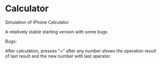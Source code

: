 # Calculator
Simulation of iPhone Calculator

A relatively stable starting version with some bugs

Bugs:

  After calculation, presses "=" after any number shows the operation result of last result and the new number with last operator.
